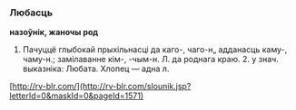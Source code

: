 ### Любасць
**назоўнік, жаночы род**

1. Пачуццё глыбокай прыхільнасці да каго-, чаго-н„ адданасць каму-, чаму-н.; замілаванне кім-, -чым-н. Л. да роднага краю. 2. у знач. выказніка: Любата. Хлопец — адна л.

<a rel="author">[http://rv-blr.com/](http://rv-blr.com/slounik.jsp?letterId=0&maskId=0&pageId=1571)</a>
